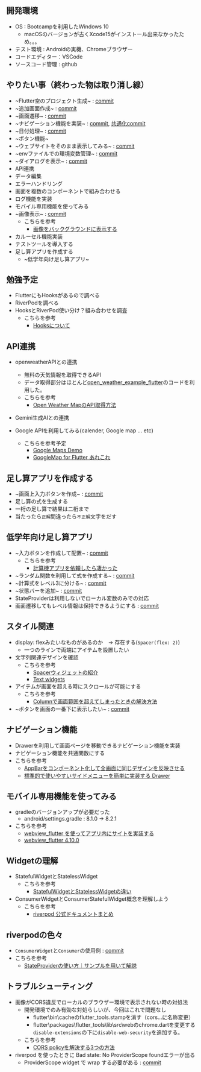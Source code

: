 ## 開発環境
-   OS : Bootcampを利用したWindows 10
    -   macOSのバージョンが古くXcode15がインストール出来なかったため。。。
-   テスト環境 : Androidの実機、Chromeブラウザー
-   コードエディター：VSCode
-   ソースコード管理 : github

## やりたい事（終わった物は取り消し線）
-   ~Flutter空のプロジェクト生成~ : [commit](https://github.com/will-of-work-80/flutter-test/commit/d668c1f8598405ab00453dd5fc91475b37dc150e)
-   ~追加画面作成~ : [commit](https://github.com/will-of-work-80/flutter-test/commit/a8a71f9bf84a77255572125cadcea9f7f88aca13)
-   ~画面遷移~ : [commit](https://github.com/will-of-work-80/flutter-test/commit/a8a71f9bf84a77255572125cadcea9f7f88aca13)
-   ~ナビゲーション機能を実装~ : [commit](https://github.com/will-of-work-80/flutter-test/commit/d9b7396dd025a4b4c6f60529e5370fccf68c2d64), [共通化commit](https://github.com/will-of-work-80/flutter-test/commit/bd7cfda3a087135a064c0ee95a93b863a4e92ecc)
-   ~日付処理~ : [commit](https://github.com/will-of-work-80/flutter-test/commit/e030cb0e22615fde5bee367a50cd2fb2dbbcecb8)
-   ~ボタン機能~
-   ~ウェブサイトをそのまま表示してみる~ : [commit](https://github.com/will-of-work-80/flutter-test/commit/74f4fc630dcd92e943c93bdac663ae913ca893a0)
-   ~envファイルでの環境変数管理~ : [commit](https://github.com/will-of-work-80/flutter-test/commit/e8f141e82a8c79e3fa9f71d1d5b73909590b9ff2)
-   ~ダイアログを表示~ : [commit](https://github.com/will-of-work-80/flutter-test/commit/e54c82f5629f1bfa1ae46114fc8ead61460cf4de)
-   API連携
-   データ編集
-   エラーハンドリング
-   画面を複数のコンポーネントで組み合わせる
-   ログ機能を実装
-   モバイル専用機能を使ってみる
-   ~画像表示~ : [commit](https://github.com/will-of-work-80/flutter-test/commit/48453636703d9f1d5912f0b09fb5e4dc57c32258)
    -   こちらを参考
        -   [画像をバックグラウンドに表示する](https://zenn.dev/captain_blue/articles/flutter-background-image)
-   カルーセル機能実装
-   テストツールを導入する
-   足し算アプリを作成する
    -   ~低学年向け足し算アプリ~

## 勉強予定
-   FlutterにもHooksがあるので調べる
-   RiverPodを調べる
-   HooksとRiverPod使い分け？組み合わせを調査
    -   こちらを参考
        -   [Hooksについて](https://riverpod.dev/ja/docs/concepts/about_hooks)

## API連携
-   openweatherAPIとの連携
    -   無料の天気情報を取得できるAPI
    -   データ取得部分はほとんど[open_weather_example_flutter](https://github.com/bizz84/open_weather_example_flutter)のコードを利用した。
    -   こちらを参考
        -   [Open Weather MapのAPI取得方法](https://auto-worker.com/blog/?p=1612)

-   Gemini生成AIとの連携
-   Google APIを利用してみる(calender, Google map ... etc)
    -   こちらを参考予定
        -   [Google Maps Demo](https://github.com/flutter/samples/tree/main/google_maps)
        -   [GoogleMap for Flutter あれこれ](https://zenn.dev/slowhand/articles/f4e4e092f9b72b)

## 足し算アプリを作成する
-   ~画面上入力ボタンを作成~ : [commit](https://github.com/will-of-work-80/flutter-test/commit/e54c82f5629f1bfa1ae46114fc8ead61460cf4de)
-   足し算の式を生成する
-   一桁の足し算で結果は二桁まで
-   当たったら`正解`間違ったら`不正解`文字をだす

## 低学年向け足し算アプリ
-   ~入力ボタンを作成して配置~ : [commit](https://github.com/will-of-work-80/flutter-test/commit/9cbef0b620a630d489f38d7349a9f8e82d10f6c6)
    -   こちらを参考
        -   [計算機アプリを依頼したら凄かった](https://qiita.com/YokohamaHori/items/575b7fcd675db2ca31af)
-   ~ランダム関数を利用して式を作成する~ : [commit](https://github.com/will-of-work-80/flutter-test/commit/8d4aea719e7085e9fabcb39dd7eeeb25b8f6453d)
-   ~計算式をレベル3に分ける~ : [commit](https://github.com/will-of-work-80/flutter-test/commit/f8845eeaf2e67ddb82ec2a563c3556a5f320359f)
-   ~状態バーを追加~ : [commit](https://github.com/will-of-work-80/flutter-test/commit/06fb5d6095832ae05d46b7a7642b717b7987b2e7)
-   StateProviderは利用しないでローカル変数のみでの対応
-   画面遷移してもレベル情報は保持できるようにする : [commit](https://github.com/will-of-work-80/flutter-test/commit/a7a880e90124b6020e33399230398206c0919872)


## スタイル関連
-   display: flexみたいなものがあるのか　-> 存在する(`Spacer(flex: 2)`)
    -   一つのラインで両端にアイテムを設置したい
-   文字列関連デザインを確認
    -   こちらを参考
        -   [Spacerウィジェットの紹介](https://www.kamo-it.org/blog/flutter-spacer/)
        -   [Text widgets](https://docs.flutter.dev/ui/widgets/text)
-   アイテムが画面を超える時にスクロールが可能にする
    -   こちらを参考
        -   [Columnで画面範囲を超えてしまったときの解決方法](https://flutterlabo.tech/note/na448cb31dd3a)
-   ~ボタンを画面の一番下に表示したい~ : [commit](https://github.com/will-of-work-80/flutter-test/commit/e54c82f5629f1bfa1ae46114fc8ead61460cf4de)

## ナビゲーション機能
-   Drawerを利用して画面ページを移動できるナビゲーション機能を実装
-   ナビゲーション機能を共通関数にする
-   こちらを参考
    -   [AppBarをコンポーネント化して全画面に同じデザインを反映させる](https://zenn.dev/lisras/articles/bdd4a43ce16cfc)
    -   [標準的で使いやすいサイドメニューを簡単に実装する Drawer](https://flutter.keicode.com/basics/drawer.php#google_vignette)

## モバイル専用機能を使ってみる
-   gradleのバージョンアップが必要だった
    -   android/settings.gradle : 8.1.0 -> 8.2.1
-   こちらを参考
    -   [webview_flutter を使ってアプリ内にサイトを実装する](https://zenn.dev/koichi_51/articles/5a233d200b0d02)
    -   [webview_flutter 4.10.0](https://pub.dev/packages/webview_flutter)

## Widgetの理解
-   StatefulWidgetとStatelessWidget
    -   こちらを参考
        -   [StatefulWidgetとStatelessWidgetの違い](https://stv-tech.co.jp/blog/statefulwidget%E3%81%A8statelesswidget%E3%81%AE%E9%81%95%E3%81%84)
-   ConsumerWidgetとConsumerStatefulWidget概念を理解しよう
    -   こちらを参考
        -   [riverpod 公式ドキュメントまとめ](https://qiita.com/GonpapaN/items/851a66d1a271d97ddf77)

## riverpodの色々
-   `ConsumerWidget`と`Consumer`の使用例 : [commit](https://github.com/will-of-work-80/flutter-test/commit/f895b23d0c20b39c8b6fe3316be8f2a0ca586118)
-   こちらを参考
       -   [StateProviderの使い方｜サンプルを用いて解説](https://terupro.net/flutter-counter-app/)

## トラブルシューティング
-   画像がCORS違反でローカルのブラウザー環境で表示されない時の対処法
    -   開発環境でのみ有効な対処らしいが、今回はこれで問題なし
        -   flutter\bin\cacheのflutter_tools.stampを消す（cors...に名称変更）
        -   flutter\packages\flutter_tools\lib\src\webのchrome.dartを変更する
            `disable-extensions`の下に`disable-web-security`を追加する。
    -   こちらを参考
        -   [CORS policyを解決する3つの方法](https://flutter.salon/flutterweb/cors/)
-   riverpod を使ったときに Bad state: No ProviderScope foundエラーが出る
    -   ProviderScope widget で wrap する必要がある : [commit](https://github.com/will-of-work-80/flutter-test/commit/f895b23d0c20b39c8b6fe3316be8f2a0ca586118)
